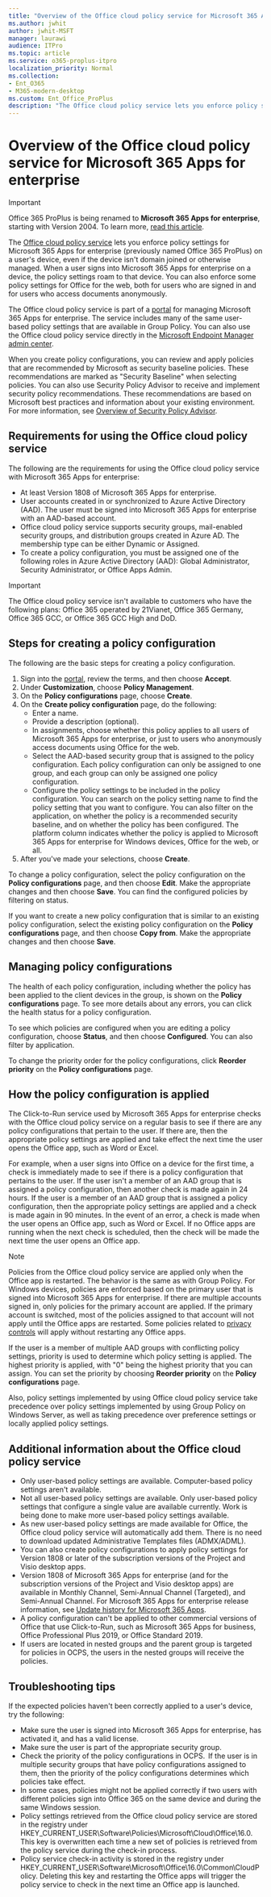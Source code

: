 ```yaml
---
title: "Overview of the Office cloud policy service for Microsoft 365 Apps for enterprise"
ms.author: jwhit
author: jwhit-MSFT
manager: laurawi
audience: ITPro
ms.topic: article
ms.service: o365-proplus-itpro
localization_priority: Normal
ms.collection: 
- Ent_O365
- M365-modern-desktop
ms.custom: Ent_Office_ProPlus
description: "The Office cloud policy service lets you enforce policy settings for Microsoft 365 Apps for enterprise on a user's device, even if the device isn't domain joined or otherwise managed."
---
```


# Overview of the Office cloud policy service for Microsoft 365 Apps for enterprise

> [!IMPORTANT]
> Office 365 ProPlus is being renamed to **Microsoft 365 Apps for enterprise**, starting with Version 2004. To learn more, [read this article](name-change.md).

The [Office cloud policy service](https://aka.ms/o365clientmgmt) lets you enforce policy settings for Microsoft 365 Apps for enterprise (previously named Office 365 ProPlus) on a user's device, even if the device isn't domain joined or otherwise managed. When a user signs into Microsoft 365 Apps for enterprise on a device, the policy settings roam to that device. You can also enforce some policy settings for Office for the web, both for users who are signed in and for users who access documents anonymously.

The Office cloud policy service is part of a [portal](https://aka.ms/o365clientmgmt) for managing Microsoft 365 Apps for enterprise. The service includes many of the same user-based policy settings that are available in Group Policy. You can also use the Office cloud policy service directly in the [Microsoft Endpoint Manager admin center](https://go.microsoft.com/fwlink/p/?linkid=2109431).  

When you create policy configurations, you can review and apply policies that are recommended by Microsoft as security baseline policies. These recommendations are marked as "Security Baseline" when selecting policies. You can also use Security Policy Advisor to receive and implement security policy recommendations. These recommendations are based on Microsoft best practices and information about your existing environment. For more information, see [Overview of Security Policy Advisor](overview-of-security-policy-advisor.md).


## Requirements for using the Office cloud policy service

The following are the requirements for using the Office cloud policy service with Microsoft 365 Apps for enterprise:

- At least Version 1808 of Microsoft 365 Apps for enterprise.
- User accounts created in or synchronized to Azure Active Directory (AAD). The user must be signed into Microsoft 365 Apps for enterprise with an AAD-based account.
- Office cloud policy service supports security groups, mail-enabled security groups, and distribution groups created in Azure AD. The membership type can be either Dynamic or Assigned.
- To create a policy configuration, you must be assigned one of the following roles in Azure Active Directory (AAD): Global Administrator, Security Administrator, or Office Apps Admin.

> [!IMPORTANT]
> The Office cloud policy service isn't available to customers who have the following plans: Office 365 operated by 21Vianet, Office 365 Germany, Office 365 GCC, or Office 365 GCC High and DoD.

## Steps for creating a policy configuration

The following are the basic steps for creating a policy configuration.

1. Sign into the [portal](https://aka.ms/o365clientmgmt), review the terms, and then choose **Accept**.
2. Under **Customization**, choose **Policy Management**.
3. On the **Policy configurations** page, choose **Create**.
4. On the **Create policy configuration** page, do the following:
   - Enter a name.
   - Provide a description (optional).
   - In assignments, choose whether this policy applies to all users of Microsoft 365 Apps for enterprise, or just to users who anonymously access documents using Office for the web.
   - Select the AAD-based security group that is assigned to the policy configuration. Each policy configuration can only be assigned to one group, and each group can only be assigned one policy configuration.
   - Configure the policy settings to be included in the policy configuration. You can search on the policy setting name to find the policy setting that you want to configure. You can also filter on the application, on whether the policy is a recommended security baseline, and on whether the policy has been configured. The platform column indicates whether the policy is applied to Microsoft 365 Apps for enterprise for Windows devices, Office for the web, or all.
5. After you've made your selections, choose **Create**.

To change a policy configuration, select the policy configuration on the **Policy configurations** page, and then choose **Edit**. Make the appropriate changes and then choose **Save**. You can find the configured policies by filtering on status.

If you want to create a new policy configuration that is similar to an existing policy configuration, select the existing policy configuration on the **Policy configurations** page, and then choose **Copy from**. Make the appropriate changes and then choose **Save**.

## Managing policy configurations

The health of each policy configuration, including whether the policy has been applied to the client devices in the group, is shown on the **Policy configurations** page. To see more details about any errors, you can click the health status for a policy configuration.

To see which policies are configured when you are editing a policy configuration, choose **Status**, and then choose **Configured**. You can also filter by application.

To change the priority order for the policy configurations, click **Reorder priority** on the **Policy configurations** page.

## How the policy configuration is applied

The Click-to-Run service used by Microsoft 365 Apps for enterprise checks with the Office cloud policy service on a regular basis to see if there are any policy configurations that pertain to the user. If there are, then the appropriate policy settings are applied and take effect the next time the user opens the Office app, such as Word or Excel. 

For example, when a user signs into Office on a device for the first time, a check is immediately made to see if there is a policy configuration that pertains to the user. If the user isn't a member of an AAD group that is assigned a policy configuration, then another check is made again in 24 hours. If the user is a member of an AAD group that is assigned a policy configuration, then the appropriate policy settings are applied and a check is made again in 90 minutes. In the event of an error, a check is made when the user opens an Office app, such as Word or Excel. If no Office apps are running when the next check is scheduled, then the check will be made the next time the user opens an Office app.

> [!NOTE]
> Policies from the Office cloud policy service are applied only when the Office app is restarted. The behavior is the same as with Group Policy. For Windows devices, policies are enforced based on the primary user that is signed into Microsoft 365 Apps for enterprise.  If there are multiple accounts signed in, only policies for the primary account are applied.  If the primary account is switched, most of the policies assigned to that account will not apply until the Office apps are restarted. Some policies related to [privacy controls](privacy/overview-privacy-controls.md) will apply without restarting any Office apps. 

If the user is a member of multiple AAD groups with conflicting policy settings, priority is used to determine which policy setting is applied. The highest priority is applied, with "0" being the highest priority that you can assign. You can set the priority by choosing **Reorder priority** on the **Policy configurations** page.

Also, policy settings implemented by using Office cloud policy service take precedence over policy settings implemented by using Group Policy on Windows Server, as well as taking precedence over preference settings or locally applied policy settings.

## Additional information about the Office cloud policy service

- Only user-based policy settings are available. Computer-based policy settings aren't available.
- Not all user-based policy settings are available. Only user-based policy settings that configure a single value are available currently. Work is being done to make more user-based policy settings available.
- As new user-based policy settings are made available for Office, the Office cloud policy service will automatically add them. There is no need to download updated Administrative Templates files (ADMX/ADML).
- You can also create policy configurations to apply policy settings for Version 1808 or later of the subscription versions of the Project and Visio desktop apps.
- Version 1808 of Microsoft 365 Apps for enterprise (and for the subscription versions of the Project and Visio desktop apps) are available in Monthly Channel, Semi-Annual Channel (Targeted), and Semi-Annual Channel. For Microsoft 365 Apps for enterprise release information, see [Update history for Microsoft 365 Apps](https://docs.microsoft.com/officeupdates/update-history-microsoft365-apps-by-date).
- A policy configuration can't be applied to other commercial versions of Office that use Click-to-Run, such as Microsoft 365 Apps for business, Office Professional Plus 2019, or Office Standard 2019.
- If users are located in nested groups and the parent group is targeted for policies in OCPS, the users in the nested groups will receive the policies.


## Troubleshooting tips

If the expected policies haven't been correctly applied to a user's device, try the following:
- Make sure the user is signed into Microsoft 365 Apps for enterprise, has activated it, and has a valid license.
- Make sure the user is part of the appropriate security group. 
- Check the priority of the policy configurations in OCPS.  If the user is in multiple security groups that have policy configurations assigned to them, then the priority of the policy configurations determines which policies take effect. 
- In some cases, policies might not be applied correctly if two users with different policies sign into Office 365 on the same device and during the same Windows session.  
- Policy settings retrieved from the Office cloud policy service are stored in the registry under HKEY_CURRENT_USER\Software\Policies\Microsoft\Cloud\Office\16.0. This key is overwritten each time a new set of policies is retrieved from the policy service during the check-in process.
- Policy service check-in activity is stored in the registry under HKEY_CURRENT_USER\Software\Microsoft\Office\16.0\Common\CloudPolicy. Deleting this key and restarting the Office apps will trigger the policy service to check in the next time an Office app is launched.


